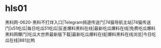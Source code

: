 # hls01
黑料网-0620-黑料不打烊入口|Telegram频道传送门|74猫导航主站|74猫传送门|s51吃瓜|每日吃瓜51吃瓜|反差爆料黑料在线|最新吃瓜爆料在线|免费吃瓜爆料黑料网曝门|吃瓜大世界最新版下载|最新吃瓜爆料在线|爆料黑料在线浏览|今日吃瓜在线|881比鸭
